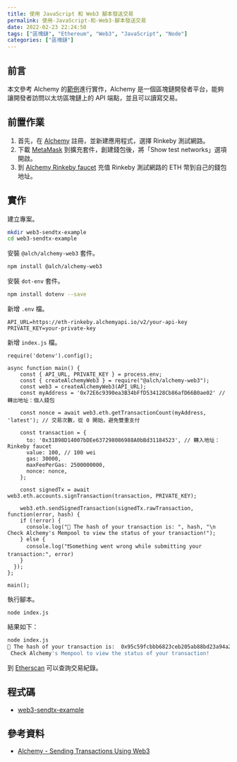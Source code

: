 ```yaml
---
title: 使用 JavaScript 和 Web3 腳本發送交易
permalink: 使用-JavaScript-和-Web3-腳本發送交易
date: 2022-02-23 22:24:50
tags: ["區塊鏈", "Ethereum", "Web3", "JavaScript", "Node"]
categories: ["區塊鏈"]
---
```


## 前言

本文參考 Alchemy 的[範例](https://docs.alchemy.com/alchemy/)進行實作，Alchemy 是一個區塊鏈開發者平台，能夠讓開發者訪問以太坊區塊鏈上的 API 端點，並且可以讀寫交易。

## 前置作業

1. 首先，在 [Alchemy](https://dashboard.alchemyapi.io/) 註冊，並新建應用程式，選擇 Rinkeby 測試網路。
1. 下載 [MetaMask](https://metamask.io/download/) 到擴充套件，創建錢包後，將「Show test networks」選項開啟。
2. 到 [Alchemy Rinkeby faucet](https://www.rinkebyfaucet.com/) 充值 Rinkeby 測試網路的 ETH 幣到自己的錢包地址。

## 實作

建立專案。

```BASH
mkdir web3-sendtx-example
cd web3-sendtx-example
```

安裝 `@alch/alchemy-web3` 套件。

```BASH
npm install @alch/alchemy-web3
```

安裝 `dot-env` 套件。

```BASH
npm install dotenv --save
```

新增 `.env` 檔。

```ENV
API_URL=https://eth-rinkeby.alchemyapi.io/v2/your-api-key
PRIVATE_KEY=your-private-key
```

新增 `index.js` 檔。

```JS
require('dotenv').config();

async function main() {
    const { API_URL, PRIVATE_KEY } = process.env;
    const { createAlchemyWeb3 } = require("@alch/alchemy-web3");
    const web3 = createAlchemyWeb3(API_URL);
    const myAddress = '0x72E6c9390ea3B34bFfD534128Cb86afD66B0ae02' // 轉出地址：個人錢包
  
    const nonce = await web3.eth.getTransactionCount(myAddress, 'latest'); // 交易次數，從 0 開始，避免雙重支付

    const transaction = {
      to: '0x31B98D14007bDEe637298086988A0bBd31184523', // 轉入地址：Rinkeby faucet
      value: 100, // 100 wei
      gas: 30000,
      maxFeePerGas: 2500000000,
      nonce: nonce,
    };
  
    const signedTx = await web3.eth.accounts.signTransaction(transaction, PRIVATE_KEY);
    
    web3.eth.sendSignedTransaction(signedTx.rawTransaction, function(error, hash) {
    if (!error) {
      console.log("🎉 The hash of your transaction is: ", hash, "\n Check Alchemy's Mempool to view the status of your transaction!");
    } else {
      console.log("❗Something went wrong while submitting your transaction:", error)
    }
  });
};

main();
```

執行腳本。

```JS
node index.js
```

結果如下：

```BASH
node index.js
🎉 The hash of your transaction is:  0x95c59fcbbb6823ceb205ab88bd23a94a2dfdca47f78c10e760a73dc3e4c3e9a5 
 Check Alchemy's Mempool to view the status of your transaction!
```

到 [Etherscan](https://rinkeby.etherscan.io/address/0x72e6c9390ea3b34bffd534128cb86afd66b0ae02) 可以查詢交易紀錄。

## 程式碼

- [web3-sendtx-example](https://github.com/memochou1993/web3-sendtx-example)

## 參考資料

- [Alchemy - Sending Transactions Using Web3](https://docs.alchemy.com/alchemy/tutorials/sending-txs)
